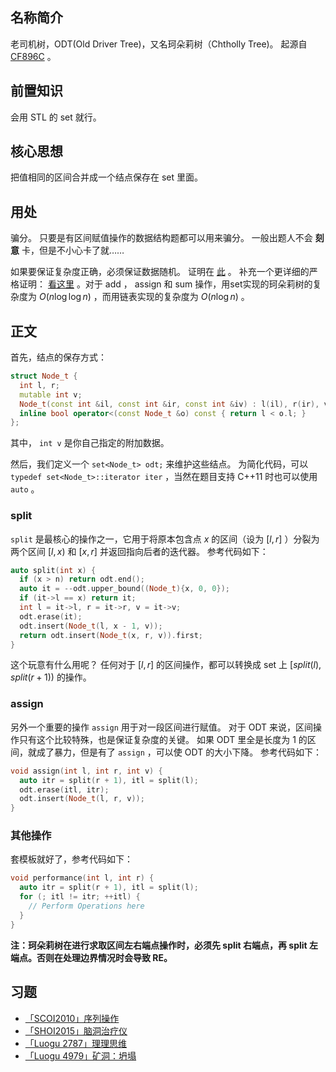 ## 名称简介

老司机树，ODT(Old Driver Tree)，又名珂朵莉树（Chtholly Tree)。
起源自 [CF896C](https://codeforces.com/problemset/problem/896/C) 。

## 前置知识

会用 STL 的 set 就行。

## 核心思想

把值相同的区间合并成一个结点保存在 set 里面。

## 用处

骗分。
只要是有区间赋值操作的数据结构题都可以用来骗分。
一般出题人不会 **刻意** 卡，但是不小心卡了就……

如果要保证复杂度正确，必须保证数据随机。
证明在 [此](http://codeforces.com/blog/entry/56135?#comment-398940) 。
补充一个更详细的严格证明： [看这里](https://zhuanlan.zhihu.com/p/102786071) 。对于 add ， assign 和 sum 操作，用set实现的珂朵莉树的复杂度为 $O(n \log \log n)$ ，而用链表实现的复杂度为 $O(n \log n)$ 。


## 正文

首先，结点的保存方式：

```cpp
struct Node_t {
  int l, r;
  mutable int v;
  Node_t(const int &il, const int &ir, const int &iv) : l(il), r(ir), v(iv) {}
  inline bool operator<(const Node_t &o) const { return l < o.l; }
};
```

其中， `int v` 是你自己指定的附加数据。

然后，我们定义一个 `set<Node_t> odt;` 来维护这些结点。
为简化代码，可以 `typedef set<Node_t>::iterator iter` ，当然在题目支持 C++11 时也可以使用 `auto` 。

### split

 `split` 是最核心的操作之一，它用于将原本包含点 $x$ 的区间（设为 $[l, r]$ ）分裂为两个区间 $[l, x)$ 和 $[x, r]$ 并返回指向后者的迭代器。
参考代码如下：

```cpp
auto split(int x) {
  if (x > n) return odt.end();
  auto it = --odt.upper_bound((Node_t){x, 0, 0});
  if (it->l == x) return it;
  int l = it->l, r = it->r, v = it->v;
  odt.erase(it);
  odt.insert(Node_t(l, x - 1, v));
  return odt.insert(Node_t(x, r, v)).first;
}
```

这个玩意有什么用呢？
任何对于 $[l,r]$ 的区间操作，都可以转换成 set 上 $[split(l),split(r + 1))$ 的操作。

### assign

另外一个重要的操作 `assign` 用于对一段区间进行赋值。
对于 ODT 来说，区间操作只有这个比较特殊，也是保证复杂度的关键。
如果 ODT 里全是长度为 $1$ 的区间，就成了暴力，但是有了 `assign` ，可以使 ODT 的大小下降。
参考代码如下：

```cpp
void assign(int l, int r, int v) {
  auto itr = split(r + 1), itl = split(l);
  odt.erase(itl, itr);
  odt.insert(Node_t(l, r, v));
}
```

### 其他操作

套模板就好了，参考代码如下：

```cpp
void performance(int l, int r) {
  auto itr = split(r + 1), itl = split(l);
  for (; itl != itr; ++itl) {
    // Perform Operations here
  }
}
```

 **注：珂朵莉树在进行求取区间左右端点操作时，必须先 split 右端点，再 split 左端点。否则在处理边界情况时会导致 RE。** 

## 习题

-    [「SCOI2010」序列操作](https://www.luogu.org/problem/P2572) 
-    [「SHOI2015」脑洞治疗仪](https://loj.ac/problem/2037) 
-    [「Luogu 2787」理理思维](https://www.luogu.org/problemnew/show/P2787) 
-    [「Luogu 4979」矿洞：坍塌](https://www.luogu.org/problemnew/show/P4979) 
